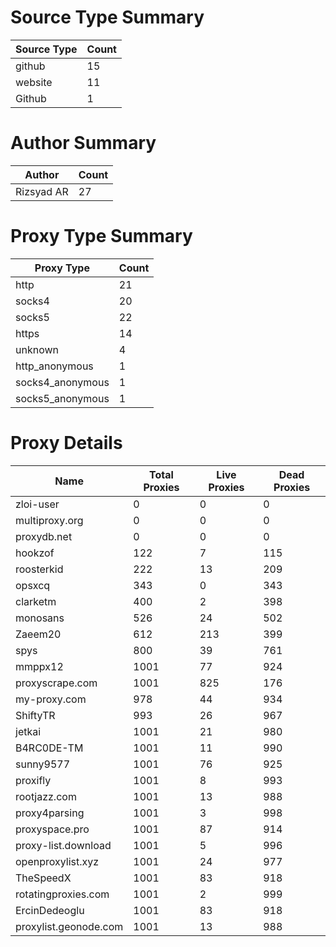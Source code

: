 # Source Type Summary

| Source Type | Count |
|-------------|-------|
| github | 15 |
| website | 11 |
| Github | 1 |


# Author Summary

| Author | Count |
|--------|-------|
| Rizsyad AR | 27 |


# Proxy Type Summary

| Proxy Type | Count |
|------------|-------|
| http | 21 |
| socks4 | 20 |
| socks5 | 22 |
| https | 14 |
| unknown | 4 |
| http_anonymous | 1 |
| socks4_anonymous | 1 |
| socks5_anonymous | 1 |


# Proxy Details

| Name | Total Proxies | Live Proxies | Dead Proxies |
|------|---------------|--------------|---------------|
| zloi-user | 0 | 0 | 0 |
| multiproxy.org | 0 | 0 | 0 |
| proxydb.net | 0 | 0 | 0 |
| hookzof | 122 | 7 | 115 |
| roosterkid | 222 | 13 | 209 |
| opsxcq | 343 | 0 | 343 |
| clarketm | 400 | 2 | 398 |
| monosans | 526 | 24 | 502 |
| Zaeem20 | 612 | 213 | 399 |
| spys | 800 | 39 | 761 |
| mmppx12 | 1001 | 77 | 924 |
| proxyscrape.com | 1001 | 825 | 176 |
| my-proxy.com | 978 | 44 | 934 |
| ShiftyTR | 993 | 26 | 967 |
| jetkai | 1001 | 21 | 980 |
| B4RC0DE-TM | 1001 | 11 | 990 |
| sunny9577 | 1001 | 76 | 925 |
| proxifly | 1001 | 8 | 993 |
| rootjazz.com | 1001 | 13 | 988 |
| proxy4parsing | 1001 | 3 | 998 |
| proxyspace.pro | 1001 | 87 | 914 |
| proxy-list.download | 1001 | 5 | 996 |
| openproxylist.xyz | 1001 | 24 | 977 |
| TheSpeedX | 1001 | 83 | 918 |
| rotatingproxies.com | 1001 | 2 | 999 |
| ErcinDedeoglu | 1001 | 83 | 918 |
| proxylist.geonode.com | 1001 | 13 | 988 |
